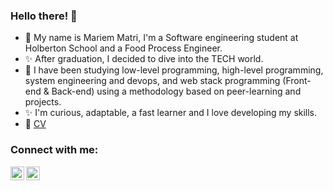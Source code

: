 ### Hello there! 👋

- 🌱 My name is Mariem Matri, I'm a Software engineering student at Holberton School and a Food Process Engineer.
- ✨ After graduation, I decided to dive into the TECH world.
- 🌱 I have been studying low-level programming, high-level
programming, system engineering and devops, and web
stack programming (Front-end & Back-end) using a
methodology based on peer-learning and projects.
- ✨ I'm curious, adaptable, a fast learner and I love developing my skills.
- 📝 [CV](/Software_Engineer_Mariem_Matri.pdf)

### Connect with me:

<a href="https://twitter.com/MatriMariem">
  <img align="left" alt="MatriMariem | Twitter" width="22px" src="https://cdn.jsdelivr.net/npm/simple-icons@v3/icons/twitter.svg" />
</a>
<a href="https://www.linkedin.com/in/mariem-matri-249620178/">
  <img align="left" alt="MatriMariem" width="22px" src="https://cdn.jsdelivr.net/npm/simple-icons@v3/icons/linkedin.svg" />
</a>

<br />
